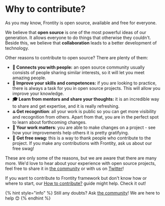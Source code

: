 # Why to contribute?

As you may know, Frontity is open source, available and free for everyone. 

We believe that **open source** is one of the most powerful ideas of our generation. It allows everyone to do things that otherwise they couldn't. Beside this, we believe that **collaboration** leads to a better development of technology.

Other reasons to contribute to open source? There are plenty of them:

* **👥 Connects you with people:** an open source community usually consists of people sharing similar interests, so it will let you meet amazing people.
* **💪 Improve your skills and competences:** if you are looking to practice, there is always a task for you in open source projects. This will allow you improve your knowledge.
* **🎓 Learn from mentors and share your thoughts:** it is an incredible way to share and get expertise, and it is really refreshing.
* **🔝 Get recognition**: all your work is public so you can get more visibility and recognition from others. Apart from that, you are in the perfect spot to learn about forthcoming changes.
* **👏 Your work matters**: you are able to make changes on a project - see how your improvements help others it is pretty gratifying. 
* 🎁 **Get free swag:** this is a way to thank people who contribute to the project. If you make any contributions with Frontity, ask us about our free swag!

These are only some of the reasons, but we are aware that there are many more. We'd love to hear about your experience with open source projects, feel free to share it in [the community](https://community.frontity.org/c/community) or with us on [Twitter](https://twitter.com/frontity)!

If you want to contribute to Frontity framework but don't know how or where to start, our [How to contribute?](how-to-contribute.md) guide might help. Check it out!



{% hint style="info" %}
Still any doubts? Ask [the community](https://community.frontity.org/)! We are here to help 😊
{% endhint %}


